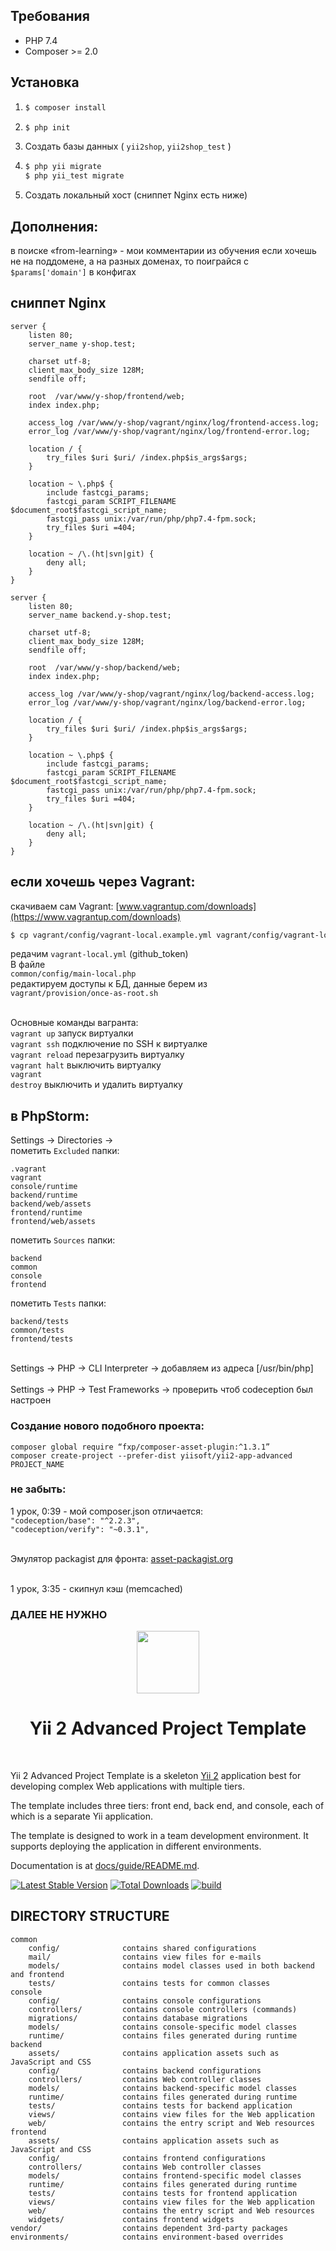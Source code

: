 ## Требования

- PHP 7.4
- Composer >= 2.0

## Установка

1. ```sh
   $ composer install
   ```

2. ```sh
   $ php init
   ```

3. Создать базы данных ( <code>yii2shop</code>, <code>yii2shop_test</code> )

4. ```sh
   $ php yii migrate
   $ php yii_test migrate
   ```

5. Создать локальный хост (сниппет Nginx есть ниже)

## Дополнения:

в поиске «from-learning» - мои комментарии из обучения
если хочешь не на поддомене, а на разных доменах, то поиграйся с <code>$params['domain']</code> в конфигах

## сниппет Nginx

    server {
        listen 80;
        server_name y-shop.test;
      
        charset utf-8;
        client_max_body_size 128M;
        sendfile off;
      
        root  /var/www/y-shop/frontend/web;
        index index.php;
      
        access_log /var/www/y-shop/vagrant/nginx/log/frontend-access.log;
        error_log /var/www/y-shop/vagrant/nginx/log/frontend-error.log;
      
        location / {
            try_files $uri $uri/ /index.php$is_args$args;
        }
      
        location ~ \.php$ {
            include fastcgi_params;
            fastcgi_param SCRIPT_FILENAME $document_root$fastcgi_script_name;
            fastcgi_pass unix:/var/run/php/php7.4-fpm.sock;
            try_files $uri =404;
        }
      
        location ~ /\.(ht|svn|git) {
            deny all;
        }
    }

    server {
        listen 80;
        server_name backend.y-shop.test;
      
        charset utf-8;
        client_max_body_size 128M;
        sendfile off;
      
        root  /var/www/y-shop/backend/web;
        index index.php;
      
        access_log /var/www/y-shop/vagrant/nginx/log/backend-access.log;
        error_log /var/www/y-shop/vagrant/nginx/log/backend-error.log;
      
        location / {
            try_files $uri $uri/ /index.php$is_args$args;
        }
      
        location ~ \.php$ {
            include fastcgi_params;
            fastcgi_param SCRIPT_FILENAME $document_root$fastcgi_script_name;
            fastcgi_pass unix:/var/run/php/php7.4-fpm.sock;
            try_files $uri =404;
        }
      
        location ~ /\.(ht|svn|git) {
            deny all;
        }
    }

## если хочешь через Vagrant:

скачиваем сам Vagrant: [www.vagrantup.com/downloads](https://www.vagrantup.com/downloads) <br>
```sh
$ cp vagrant/config/vagrant-local.example.yml vagrant/config/vagrant-local.yml
```
редачим <code>vagrant-local.yml</code> (github_token)<br>
В файле<br>
<code>common/config/main-local.php</code><br>
редактируем доступы к БД, данные берем из<br>
<code>vagrant/provision/once-as-root.sh</code> <br><br>

Основные команды вагранта:<br>
<code>vagrant up</code> запуск виртуалки<br>
<code>vagrant ssh</code> подключение по SSH к виртуалке<br>
<code>vagrant reload</code> перезагрузить виртуалку<br>
<code>vagrant halt</code> выключить виртуалку<br>
<code>vagrant destroy</code> выключить и удалить виртуалку

## в PhpStorm:
Settings -> Directories -><br>
пометить <code>Excluded</code> папки:

    .vagrant
    vagrant
    console/runtime
    backend/runtime
    backend/web/assets
    frontend/runtime
    frontend/web/assets

пометить <code>Sources</code> папки:

    backend
    common
    console
    frontend

пометить <code>Tests</code> папки:

    backend/tests
    common/tests
    frontend/tests

<br>
Settings -> PHP -> CLI Interpreter -> добавляем из адреса [/usr/bin/php]<br><br>
Settings -> PHP -> Test Frameworks -> проверить чтоб codeception был настроен

### Создание нового подобного проекта:

    composer global require “fxp/composer-asset-plugin:^1.3.1”
    composer create-project --prefer-dist yiisoft/yii2-app-advanced PROJECT_NAME

### не забыть:
1 урок, 0:39 - мой composer.json отличается:<br>
<code>"codeception/base": "^2.2.3",</code><br>
<code>"codeception/verify": "~0.3.1",</code><br><br>
 
Эмулятор packagist для фронта: [asset-packagist.org](https://asset-packagist.org/)
<br><br>

1 урок, 3:35 - скипнул кэш (memcached)


### ДАЛЕЕ НЕ НУЖНО

<p align="center">
    <a href="https://github.com/yiisoft" target="_blank">
        <img src="https://avatars0.githubusercontent.com/u/993323" height="100px">
    </a>
    <h1 align="center">Yii 2 Advanced Project Template</h1>
    <br>
</p>

Yii 2 Advanced Project Template is a skeleton [Yii 2](http://www.yiiframework.com/) application best for
developing complex Web applications with multiple tiers.

The template includes three tiers: front end, back end, and console, each of which
is a separate Yii application.

The template is designed to work in a team development environment. It supports
deploying the application in different environments.

Documentation is at [docs/guide/README.md](docs/guide/README.md).

[![Latest Stable Version](https://img.shields.io/packagist/v/yiisoft/yii2-app-advanced.svg)](https://packagist.org/packages/yiisoft/yii2-app-advanced)
[![Total Downloads](https://img.shields.io/packagist/dt/yiisoft/yii2-app-advanced.svg)](https://packagist.org/packages/yiisoft/yii2-app-advanced)
[![build](https://github.com/yiisoft/yii2-app-advanced/workflows/build/badge.svg)](https://github.com/yiisoft/yii2-app-advanced/actions?query=workflow%3Abuild)

DIRECTORY STRUCTURE
-------------------

```
common
    config/              contains shared configurations
    mail/                contains view files for e-mails
    models/              contains model classes used in both backend and frontend
    tests/               contains tests for common classes    
console
    config/              contains console configurations
    controllers/         contains console controllers (commands)
    migrations/          contains database migrations
    models/              contains console-specific model classes
    runtime/             contains files generated during runtime
backend
    assets/              contains application assets such as JavaScript and CSS
    config/              contains backend configurations
    controllers/         contains Web controller classes
    models/              contains backend-specific model classes
    runtime/             contains files generated during runtime
    tests/               contains tests for backend application    
    views/               contains view files for the Web application
    web/                 contains the entry script and Web resources
frontend
    assets/              contains application assets such as JavaScript and CSS
    config/              contains frontend configurations
    controllers/         contains Web controller classes
    models/              contains frontend-specific model classes
    runtime/             contains files generated during runtime
    tests/               contains tests for frontend application
    views/               contains view files for the Web application
    web/                 contains the entry script and Web resources
    widgets/             contains frontend widgets
vendor/                  contains dependent 3rd-party packages
environments/            contains environment-based overrides
```
